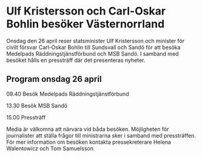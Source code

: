 # Ulf Kristersson och Carl-Oskar Bohlin besöker Västernorrland

Onsdag den 26 april reser statsminister Ulf Kristersson och minister för civilt försvar Carl-Oskar Bohlin till Sundsvall och Sandö för att besöka Medelpads Räddningstjänstförbund och MSB Sandö. I samband med besöket hålls en pressträff där det presenteras nyheter.

## Program onsdag 26 april

09.40 Besök Medelpads Räddningstjänstförbund

13.30 Besök MSB Sandö

15.00 Pressträff

Media är välkomna att närvara vid båda besöken. Möjligheten för journalister att ställa frågor till ministrarna sker i samband med pressträffen. För mer information om besöken kontakta pressekreterare Helena Walentowicz och Tom Samuelsson.
